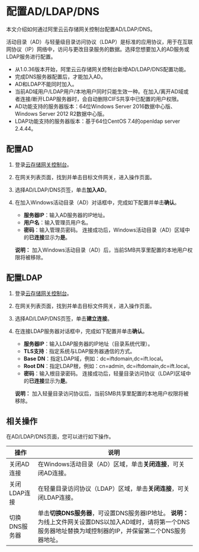 # 配置AD/LDAP/DNS

本文介绍如何通过阿里云云存储网关控制台配置AD/LDAP/DNS。

活动目录（AD）与轻量级目录访问协议（LDAP）是标准的应用协议，用于在互联网协议（IP）网络中，访问与更改目录服务的数据。选择您想要加入的AD服务或LDAP服务进行配置。

-   从1.0.36版本开始，阿里云云存储网关控制台新增AD/LDAP/DNS配置功能。
-   完成DNS服务器配置后，才能加入AD。
-   AD和LDAP不能同时加入。
-   当前AD域用户/LDAP用户/本地用户同时只能生效一种。在加入/离开AD域或者连接/断开LDAP服务器时，会自动删除CIFS共享中已配置的用户权限。
-   AD功能支持的服务器版本：64位Windows Server 2016数据中心版、Windows Server 2012 R2数据中心版。
-   LDAP功能支持的服务器版本：基于64位CentOS 7.4的openldap server 2.4.44。

## 配置AD

1.  登录[云存储网关控制台](https://sgwnew.console.aliyun.com/)。

2.  在网关列表页面，找到并单击目标文件网关，进入操作页面。

3.  选择AD/LDAP/DNS页签，单击**加入AD**。

4.  在加入Windows活动目录（AD）对话框中，完成如下配置并单击**确认**。

    -   **服务器IP**：输入AD服务器的IP地址。
    -   **用户名**：输入管理员用户名。
    -   **密码**：输入管理员密码。
    连接成功后，Windows活动目录（AD）区域中的**已连接**显示为**是**。

    **说明：** 加入Windows活动目录（AD）后，当前SMB共享里配置的本地用户权限将被移除。


## 配置LDAP

1.  登录[云存储网关控制台](https://sgwnew.console.aliyun.com/)。

2.  在网关列表页面，找到并单击目标文件网关，进入操作页面。

3.  选择AD/LDAP/DNS页签，单击**建立连接**。

4.  在连接LDAP服务器对话框中，完成如下配置并单击**确认**。

    -   **服务器IP**：输入LDAP服务器的IP地址（目录系统代理）。
    -   **TLS支持**：指定系统与LDAP服务器通信的方式。
    -   **Base DN**：指定LDAP域，例如：dc=iftdomain,dc=ift.local。
    -   **Root DN**：指定LDAP根，例如：cn=admin, dc=iftdomain,dc=ift.local。
    -   **密码**：输入根目录密码。
    连接成功后，轻量目录访问协议（LDAP\)区域中的**已连接**显示为**是**。

    **说明：** 加入轻量目录访问协议后，当前SMB共享里配置的本地用户权限将被移除。


## 相关操作

在AD/LDAP/DNS页面，您可以进行如下操作。

|操作|说明|
|--|--|
|关闭AD连接|在Windows活动目录（AD）区域，单击**关闭连接**，可关闭AD连接。|
|关闭LDAP连接|在轻量目录访问协议（LDAP）区域，单击**关闭连接**，可关闭LDAP连接。|
|切换DNS服务器|单击**切换DNS服务器**，可设置DNS服务器IP地址。 **说明：** 为线上文件网关设置DNS以加入AD域时，请将第一个DNS服务器地址替换为域控制器的IP，并保留第二个DNS服务器地址。 |

